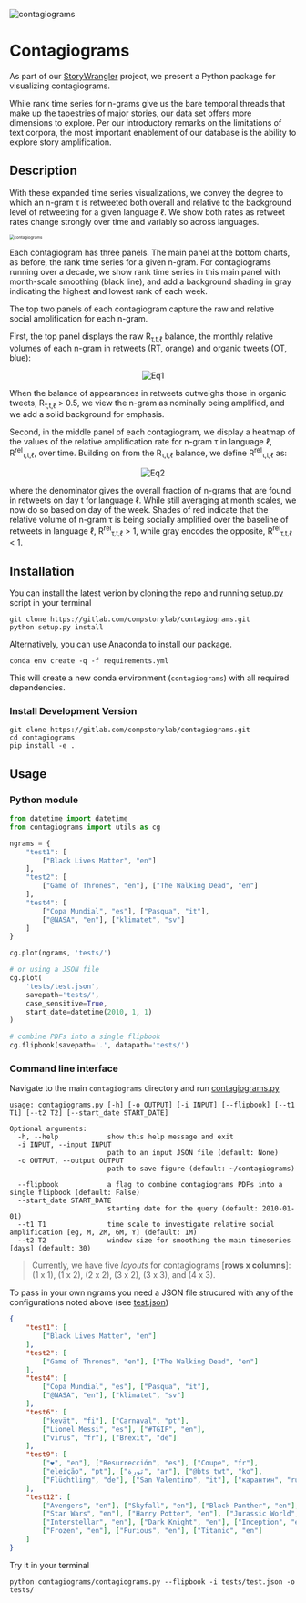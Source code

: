 ![contagiograms](tests/2020-07-20_contagiograms_test4.png)


# Contagiograms 

As part of our [StoryWrangler](https://gitlab.com/compstorylab/storywrangler) project, we present a Python package for visualizing contagiograms.

While rank time series for n-grams give us the bare temporal threads that make up the tapestries of major stories, our data set offers more dimensions to explore. Per our introductory remarks on the limitations of text corpora, the most important enablement of our database is the ability to explore story amplification.

## Description 

With these expanded time series visualizations, we convey the degree to which an n-gram τ is retweeted both overall and relative to the background level of retweeting for a given language ℓ. We show both rates as retweet rates change strongly over time and variably so across languages.

<img src="tests/2020-07-20_contagiograms_test1.png" alt="contagiograms" style="zoom:50%;" />

Each contagiogram has three panels. The main panel at the bottom charts, as before, the rank time series for a given n-gram. For contagiograms running over a decade, we show rank time series in this main panel with month-scale smoothing (black line), and add a background shading in gray indicating the highest and lowest rank of each week.

The top two panels of each contagiogram capture the raw and relative social amplification for each n-gram.

First, the top panel displays the raw R<sub>τ,t,ℓ</sub> balance, the monthly relative volumes of each n-gram in retweets (RT, orange) and organic tweets (OT, blue):

<center>
    <img align='center' src="eq1.svg" alt="Eq1"/>
</center>

When the balance of appearances in retweets outweighs those in organic tweets, R<sub>τ,t,ℓ</sub> > 0.5, we view the n-gram as nominally being amplified, and we add a solid background for emphasis.

Second, in the middle panel of each contagiogram, we display a heatmap of the values of the relative amplification rate for n-gram τ in language ℓ, R<sup>rel</sup><sub>τ,t,ℓ</sub>, over time. Building on from the R<sub>τ,t,ℓ</sub> balance, we define R<sup>rel</sup><sub>τ,t,ℓ</sub> as:

<center>
    <img align='center' src="eq2.svg" alt="Eq2"/>
</center>

where the denominator gives the overall fraction of n-grams that are found in retweets on day t for language ℓ. While still averaging at month scales, we now do so based on day of the week. Shades of red indicate that the relative volume of n-gram τ is being socially amplified over the baseline of retweets in language ℓ, R<sup>rel</sup><sub>τ,t,ℓ</sub> > 1, while gray encodes the opposite, R<sup>rel</sup><sub>τ,t,ℓ</sub> < 1.


## Installation

You can install the latest verion by cloning the repo and running [setup.py](setup.py) script in your terminal

```shell 
git clone https://gitlab.com/compstorylab/contagiograms.git
python setup.py install 
```


Alternatively, you can use Anaconda to install our package.
```shell
conda env create -q -f requirements.yml
```

This will create a new conda environment (``contagiograms``) with all required dependencies. 


### Install Development Version

```shell
git clone https://gitlab.com/compstorylab/contagiograms.git
cd contagiograms
pip install -e .
```

## Usage


### Python module

```python
from datetime import datetime
from contagiograms import utils as cg

ngrams = {
    "test1": [
        ["Black Lives Matter", "en"]
    ],
    "test2": [
        ["Game of Thrones", "en"], ["The Walking Dead", "en"]
    ],
    "test4": [
        ["Copa Mundial", "es"], ["Pasqua", "it"],
        ["@NASA", "en"], ["klimatet", "sv"]
    ]
}

cg.plot(ngrams, 'tests/')

# or using a JSON file 
cg.plot(
    'tests/test.json', 
    savepath='tests/',
    case_sensitive=True,
    start_date=datetime(2010, 1, 1)
)

# combine PDFs into a single flipbook
cg.flipbook(savepath='.', datapath='tests/')
```


### Command line interface 

Navigate to the main ``contagiograms`` directory  and run [contagiograms.py](tescontagiogramsts/contagiograms.py)
```
usage: contagiograms.py [-h] [-o OUTPUT] [-i INPUT] [--flipbook] [--t1 T1] [--t2 T2] [--start_date START_DATE]

Optional arguments:
  -h, --help            show this help message and exit
  -i INPUT, --input INPUT
                        path to an input JSON file (default: None)
  -o OUTPUT, --output OUTPUT
                        path to save figure (default: ~/contagiograms)

  --flipbook            a flag to combine contagiograms PDFs into a single flipbook (default: False)
  --start_date START_DATE
                        starting date for the query (default: 2010-01-01)
  --t1 T1               time scale to investigate relative social amplification [eg, M, 2M, 6M, Y] (default: 1M)
  --t2 T2               window size for smoothing the main timeseries [days] (default: 30)
```

>
> Currently, we have five *layouts* for contagiograms [**rows x columns**]: (1 x 1), (1 x 2), (2 x 2), (3 x 2), (3 x 3), and (4 x 3).
>


To pass in your own ngrams you need a JSON file strucured with any of the configurations noted above (see [test.json](tests/test.json))

```json
{
    "test1": [
        ["Black Lives Matter", "en"]
    ],
    "test2": [
        ["Game of Thrones", "en"], ["The Walking Dead", "en"]
    ],
    "test4": [
        ["Copa Mundial", "es"], ["Pasqua", "it"],
        ["@NASA", "en"], ["klimatet", "sv"]
    ],
    "test6": [
        ["kevät", "fi"], ["Carnaval", "pt"],
        ["Lionel Messi", "es"], ["#TGIF", "en"],
        ["virus", "fr"], ["Brexit", "de"]
    ],
    "test9": [
        ["❤", "en"], ["Resurrección", "es"], ["Coupe", "fr"],
        ["eleição", "pt"], ["ثورة", "ar"], ["@bts_twt", "ko"],
        ["Flüchtling", "de"], ["San Valentino", "it"], ["карантин", "ru"]
    ],
    "test12": [
        ["Avengers", "en"], ["Skyfall", "en"], ["Black Panther", "en"],
        ["Star Wars", "en"], ["Harry Potter", "en"], ["Jurassic World", "en"],
        ["Interstellar", "en"], ["Dark Knight", "en"], ["Inception", "en"],
        ["Frozen", "en"], ["Furious", "en"], ["Titanic", "en"]
    ]
}
```

Try it in your terminal 

```shell
python contagiograms/contagiograms.py --flipbook -i tests/test.json -o tests/
```

